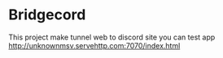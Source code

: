 # Bridgecord
This project make tunnel web to discord
site you can test app http://unknownmsv.servehttp.com:7070/index.html
